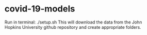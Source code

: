 # covid-19-models
Run in terminal:
./setup.sh
This will download the data from the John Hopkins University github repository and create appropriate folders.

